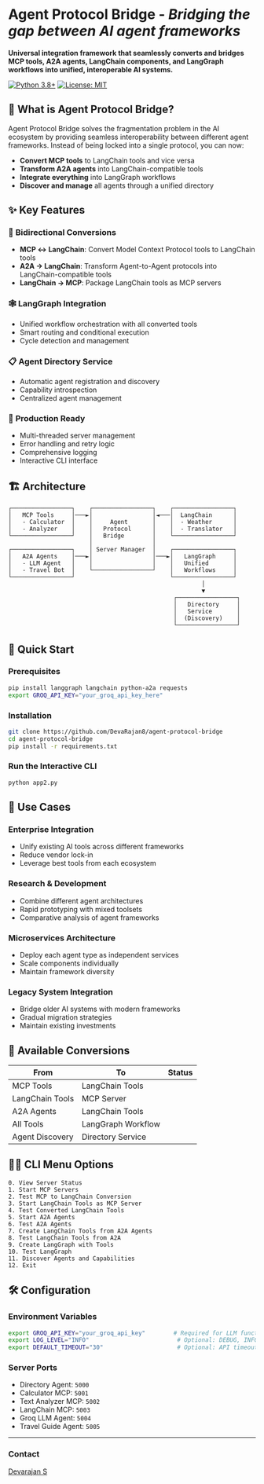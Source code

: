 # Agent Protocol Bridge - *Bridging the gap between AI agent frameworks* 
**Universal integration framework that seamlessly converts and bridges MCP tools, A2A agents, LangChain components, and LangGraph workflows into unified, interoperable AI systems.**

[![Python 3.8+](https://img.shields.io/badge/python-3.8+-blue.svg)](https://www.python.org/downloads/)
[![License: MIT](https://img.shields.io/badge/License-MIT-yellow.svg)](https://opensource.org/licenses/MIT)

## 🚀 What is Agent Protocol Bridge?

Agent Protocol Bridge solves the fragmentation problem in the AI ecosystem by providing seamless interoperability between different agent frameworks. Instead of being locked into a single protocol, you can now:

- **Convert MCP tools** to LangChain tools and vice versa
- **Transform A2A agents** into LangChain-compatible tools
- **Integrate everything** into LangGraph workflows
- **Discover and manage** all agents through a unified directory

## ✨ Key Features

### 🔄 **Bidirectional Conversions**
- **MCP ↔ LangChain**: Convert Model Context Protocol tools to LangChain tools
- **A2A → LangChain**: Transform Agent-to-Agent protocols into LangChain-compatible tools
- **LangChain → MCP**: Package LangChain tools as MCP servers

### 🕸️ **LangGraph Integration**
- Unified workflow orchestration with all converted tools
- Smart routing and conditional execution
- Cycle detection and management

### 📋 **Agent Directory Service**
- Automatic agent registration and discovery
- Capability introspection
- Centralized agent management

### 🔧 **Production Ready**
- Multi-threaded server management
- Error handling and retry logic
- Comprehensive logging
- Interactive CLI interface

## 🏗️ Architecture

```
┌─────────────────┐    ┌─────────────────┐    ┌─────────────────┐
│   MCP Tools     │───►│                 │◄───│  LangChain      │
│   - Calculator  │    │     Agent       │    │  - Weather      │
│   - Analyzer    │    │   Protocol      │    │  - Translator   │
└─────────────────┘    │   Bridge        │    └─────────────────┘
                       │                 │
┌─────────────────┐    │ Server Manager  │    ┌─────────────────┐
│   A2A Agents    │───►│                 │───►│   LangGraph     │
│   - LLM Agent   │    │                 │    │   Unified       │
│   - Travel Bot  │    └─────────────────┘    │   Workflows     │
└─────────────────┘                           └─────────────────┘
                                                       │
                                                       ▼
                                               ┌─────────────────┐
                                               │   Directory     │
                                               │   Service       │
                                               │  (Discovery)    │
                                               └─────────────────┘
```

## 🚀 Quick Start

### Prerequisites

```bash
pip install langgraph langchain python-a2a requests
export GROQ_API_KEY="your_groq_api_key_here"
```

### Installation

```bash
git clone https://github.com/DevaRajan8/agent-protocol-bridge
cd agent-protocol-bridge
pip install -r requirements.txt
```

### Run the Interactive CLI

```bash
python app2.py
```

## 🎯 Use Cases

### **Enterprise Integration**
- Unify existing AI tools across different frameworks
- Reduce vendor lock-in
- Leverage best tools from each ecosystem

### **Research & Development**
- Combine different agent architectures
- Rapid prototyping with mixed toolsets
- Comparative analysis of agent frameworks

### **Microservices Architecture**
- Deploy each agent type as independent services
- Scale components individually
- Maintain framework diversity

### **Legacy System Integration**
- Bridge older AI systems with modern frameworks
- Gradual migration strategies
- Maintain existing investments

## 🔧 Available Conversions

| From | To | Status |
|------|----|---------| 
| MCP Tools | LangChain Tools |
| LangChain Tools | MCP Server |
| A2A Agents | LangChain Tools |
| All Tools | LangGraph Workflow |
| Agent Discovery | Directory Service |

## 🏃‍♂️ CLI Menu Options

```
0. View Server Status
1. Start MCP Servers
2. Test MCP to LangChain Conversion
3. Start LangChain Tools as MCP Server
4. Test Converted LangChain Tools
5. Start A2A Agents
6. Test A2A Agents
7. Create LangChain Tools from A2A Agents
8. Test LangChain Tools from A2A
9. Create LangGraph with Tools
10. Test LangGraph
11. Discover Agents and Capabilities
12. Exit
```

## 🛠️ Configuration

### Environment Variables

```bash
export GROQ_API_KEY="your_groq_api_key"        # Required for LLM functionality
export LOG_LEVEL="INFO"                         # Optional: DEBUG, INFO, WARNING, ERROR
export DEFAULT_TIMEOUT="30"                     # Optional: API timeout in seconds
```

### Server Ports

- Directory Agent: `5000`
- Calculator MCP: `5001`
- Text Analyzer MCP: `5002`
- LangChain MCP: `5003`
- Groq LLM Agent: `5004`
- Travel Guide Agent: `5005`


---

### Contact 

[Devarajan S](mailto:devarajan8.official@gmail.com)
